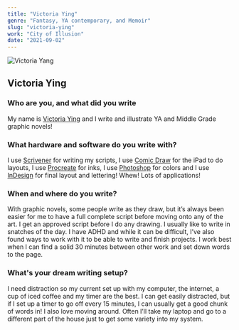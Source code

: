 ```yaml
---
title: "Victoria Ying"
genre: "Fantasy, YA contemporary, and Memoir"
slug: "victoria-ying"
work: "City of Illusion"
date: "2021-09-02"
---
```


![Victoria Yang](/interview-photos/victoria-yang.jpg)

## Victoria Ying

### Who are you, and what did you write

My name is [Victoria Ying](https://www.victoriaying.com/) and I write and illustrate YA and Middle Grade graphic novels! 

### What hardware and software do you write with?

I use [Scrivener](https://www.literatureandlatte.com/scrivener/download) for writing my scripts, I use [Comic Draw](https://plasq.com/apps/comicdraw/ios/) for the iPad to do layouts, I use [Procreate](https://procreate.art/ipad) for inks, I use [Photoshop](https://www.adobe.com/products/photoshop.html) for colors and I use [InDesign](https://www.adobe.com/products/indesign.html) for final layout and lettering! Whew! Lots of applications!

### When and where do you write?

With graphic novels, some people write as they draw, but it’s always been easier for me to have a full complete script before moving onto any of the art. I get an approved script before I do any drawing. I usually like to write in snatches of the day. I have ADHD and while it can be difficult, I’ve also found ways to work with it to be able to write and finish projects. I work best when I can find a solid 30 minutes between other work and set down words to the page.

### What's your dream writing setup?

I need distraction so my current set up with my computer, the internet, a cup of iced coffee and my timer are the best. I can get easily distracted, but if I set up a timer to go off every 15 minutes, I can usually get a good chunk of words in! I also love moving around. Often I’ll take my laptop and go to a different part of the house just to get some variety into my system.